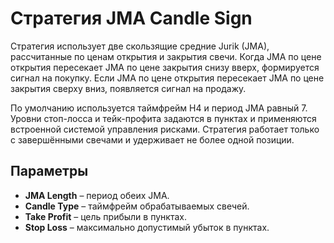 # Стратегия JMA Candle Sign

Стратегия использует две скользящие средние Jurik (JMA), рассчитанные по ценам открытия и закрытия свечи. Когда JMA по цене открытия пересекает JMA по цене закрытия снизу вверх, формируется сигнал на покупку. Если JMA по цене открытия пересекает JMA по цене закрытия сверху вниз, появляется сигнал на продажу.

По умолчанию используется таймфрейм H4 и период JMA равный 7. Уровни стоп-лосса и тейк-профита задаются в пунктах и применяются встроенной системой управления рисками. Стратегия работает только с завершёнными свечами и удерживает не более одной позиции.

## Параметры
- **JMA Length** – период обеих JMA.
- **Candle Type** – таймфрейм обрабатываемых свечей.
- **Take Profit** – цель прибыли в пунктах.
- **Stop Loss** – максимально допустимый убыток в пунктах.
